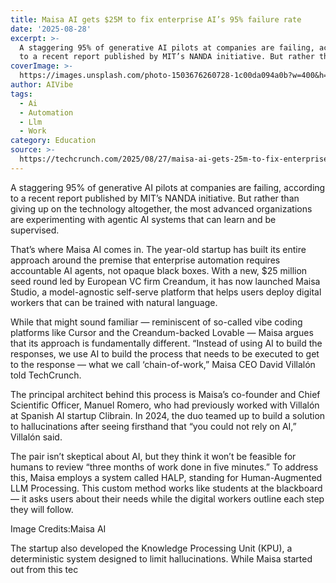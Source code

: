 ```yaml
---
title: Maisa AI gets $25M to fix enterprise AI’s 95% failure rate
date: '2025-08-28'
excerpt: >-
  A staggering 95% of generative AI pilots at companies are failing, according
  to a recent report published by MIT’s NANDA initiative. But rather than g...
coverImage: >-
  https://images.unsplash.com/photo-1503676260728-1c00da094a0b?w=400&h=200&fit=crop&auto=format
author: AIVibe
tags:
  - Ai
  - Automation
  - Llm
  - Work
category: Education
source: >-
  https://techcrunch.com/2025/08/27/maisa-ai-gets-25m-to-fix-enterprise-ais-95-failure-rate/
---
```

A staggering 95% of generative AI pilots at companies are failing, according to a recent report published by MIT’s NANDA initiative. But rather than giving up on the technology altogether, the most advanced organizations are experimenting with agentic AI systems that can learn and be supervised.

That’s where Maisa AI comes in. The year-old startup has built its entire approach around the premise that enterprise automation requires accountable AI agents, not opaque black boxes. With a new, $25 million seed round led by European VC firm Creandum, it has now launched Maisa Studio, a model-agnostic self-serve platform that helps users deploy digital workers that can be trained with natural language.


	
	




	
	



While that might sound familiar — reminiscent of so-called vibe coding platforms like Cursor and the Creandum-backed Lovable — Maisa argues that its approach is fundamentally different. “Instead of using AI to build the responses, we use AI to build the process that needs to be executed to get to the response — what we call ‘chain-of-work,” Maisa CEO David Villalón told TechCrunch.

The principal architect behind this process is Maisa’s co-founder and Chief Scientific Officer, Manuel Romero, who had previously worked with Villalón at Spanish AI startup Clibrain. In 2024, the duo teamed up to build a solution to hallucinations after seeing firsthand that “you could not rely on AI,” Villalón said.

The pair isn’t skeptical about AI, but they think it won’t be feasible for humans to review “three months of work done in five minutes.” To address this, Maisa employs a system called HALP, standing for Human-Augmented LLM Processing. This custom method works like students at the blackboard — it asks users about their needs while the digital workers outline each step they will follow.

Image Credits:Maisa AI

The startup also developed the Knowledge Processing Unit (KPU), a deterministic system designed to limit hallucinations. While Maisa started out from this tec
